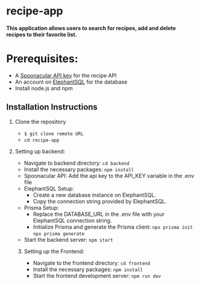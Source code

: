# recipe-app
#### This application allows users to search for recipes, add and delete recipes to their favorite list.

# Prerequisites:
  * A [Spoonacular API key](https://spoonacular.com/food-api) for the recipe API
  * An account on [ElephantSQL](https://www.elephantsql.com/) for the database
  * Install node.js and npm

## Installation Instructions
1. Clone the repository
    *  `$ git clone remote URL`
    *  `cd recipe-app`

2. Setting up backend:
   
   * Navigate to backend directory: `cd backend`
   * Install the necessary packages: `npm install`
   * Spoonacular API: Add the api key to the API_KEY variable in the .env file
   * ElephantSQL Setup:
        * Create a new database instance on ElephantSQL.
        * Copy the connection string provided by ElephantSQL.
   * Prisma Setup:
      * Replace the DATABASE_URL in the .env file with your ElephantSQL connection string.
      * Initialize Prisma and generate the Prisma client:
          `npx prisma init`
          `npx prisma generate`
    * Start the backend server:
          `npm start`

   3. Setting up the Frontend:

      * Navigate to the frontend directory:
         `cd frontend`
       * Install the necessary packages:
         `npm install`
       * Start the frontend development server:
          `npm run dev`